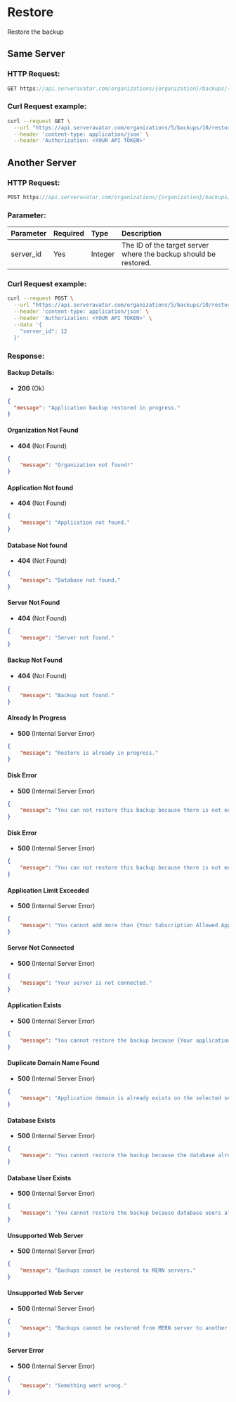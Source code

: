 # Restore 

Restore the backup

## Same Server

### HTTP Request:
```js
GET https://api.serveravatar.com/organizations/{organization}/backups/{backupId}/restore
```

### Curl Request example:

```sh
curl --request GET \
  --url "https://api.serveravatar.com/organizations/5/backups/10/restore" \
  --header 'content-type: application/json' \
  --header 'Authorization: <YOUR API TOKEN>'
```

## Another Server

### HTTP Request:
```js
POST https://api.serveravatar.com/organizations/{organization}/backups/{backup}/restore-to-another-server
```

### Parameter:

| Parameter  | Required | Type    | Description                                                        |
|:-----------|:---------|:--------|:-------------------------------------------------------------------|
| server_id  | Yes      | Integer | The ID of the target server where the backup should be restored.   |

### Curl Request example:

```sh
curl --request POST \
  --url "https://api.serveravatar.com/organizations/5/backups/10/restore-to-another-server" \
  --header 'content-type: application/json' \
  --header 'Authorization: <YOUR API TOKEN>' \
  --data '{
    "server_id": 12
  }'
  ```

### Response:

#### Backup Details:

- __200__ (Ok)

```json
{
  "message": "Application backup restored in progress."
}
```

#### Organization Not Found
- __404__ (Not Found)

```json
{
    "message": "Organization not found!"
}
```

#### Application Not found
- __404__ (Not Found)

```json
{
    "message": "Application not found."
}
```

#### Database Not found
- __404__ (Not Found)

```json
{
    "message": "Database not found."
}
```
#### Server Not Found
- __404__ (Not Found)

```json
{
    "message": "Server not found."
}
```

#### Backup Not Found
- __404__ (Not Found)

```json
{
    "message": "Backup not found."
}
```

#### Already In Progress
- __500__ (Internal Server Error)

```json
{
    "message": "Restore is already in progress."
}
```
#### Disk Error
- __500__ (Internal Server Error)

```json
{
    "message": "You can not restore this backup because there is not enough disk space available on your server."
}
```

#### Disk Error
- __500__ (Internal Server Error)

```json
{
    "message": "You can not restore this backup because there is not enough disk space available on selected server."
}
```

#### Application Limit Exceeded
- __500__ (Internal Server Error)

```json
{
    "message": "You cannot add more than {Your Subscription Allowed Applications} applications in this account. Please upgrade or contact support."
}
```

#### Server Not Connected
- __500__ (Internal Server Error)

```json
{
    "message": "Your server is not connected."
}
```

#### Application Exists
- __500__ (Internal Server Error)

```json
{
    "message": "You cannot restore the backup because {Your application name} application already exists on the selected server."
}
```

#### Duplicate Domain Name Found
- __500__ (Internal Server Error)

```json
{
    "message": "Application domain is already exists on the selected server."
}
```

#### Database Exists
- __500__ (Internal Server Error)

```json
{
    "message": "You cannot restore the backup because the database already exists on the selected server."
}
```

#### Database User Exists
- __500__ (Internal Server Error)

```json
{
    "message": "You cannot restore the backup because database users already exist on the selected server."
}
```

#### Unsupported Web Server
- __500__ (Internal Server Error)

```json
{
    "message": "Backups cannot be restored to MERN servers."
}
```

#### Unsupported Web Server
- __500__ (Internal Server Error)

```json
{
    "message": "Backups cannot be restored from MERN server to another server."
}
```

#### Server Error
- __500__ (Internal Server Error)

```json
{
    "message": "Something went wrong."
}
```